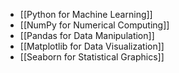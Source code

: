 - [[Python for Machine Learning]]
- [[NumPy for Numerical Computing]]
- [[Pandas for Data Manipulation]]
- [[Matplotlib for Data Visualization]]
- [[Seaborn for Statistical Graphics]]